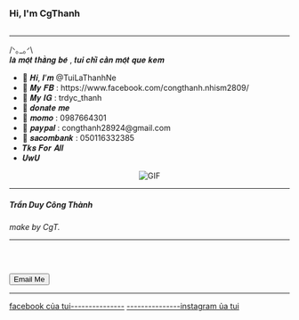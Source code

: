 
<div class="" id="home">
<h3>Hi, I'm CgThanh</h3>
<img class="bio-img" src="avt.jpg" alt="">
<hr>
</div>
<div class="bio-items">
  <p>/ᐠ｡_｡ᐟ\<br>𝒍𝒂̀ 𝒎𝒐̣̂𝒕 𝒕𝒉𝒂̆̀𝒏𝒈 𝒃𝒆́ , 𝒕𝒖𝒊 𝒄𝒉𝒊̉ 𝒄𝒂̂̀𝒏 𝒎𝒐̣̂𝒕 𝒒𝒖𝒆 𝒌𝒆𝒎 </p>
<ul>
  <li>👋 𝑯𝒊, 𝑰’𝒎 @TuiLaThanhNe</li>
  <li>👀 𝑴𝒚 𝑭𝑩 : https://www.facebook.com/congthanh.nhism2809/</li>
  <li>🌱 𝑴𝒚 𝑰𝑮 : trdyc_thanh</li>
  <li>🧧 𝒅𝒐𝒏𝒂𝒕𝒆 𝒎𝒆</li>
  <li>🧨 𝒎𝒐𝒎𝒐 : 0987664301</li>
  <li>🎨 𝒑𝒂𝒚𝒑𝒂𝒍 : congthanh28924@gmail.com</li>
  <li>💜 𝒔𝒂𝒄𝒐𝒎𝒃𝒂𝒏𝒌 : 050116332385</li>
  <li>𝑻𝒌𝒔 𝑭𝒐𝒓 𝑨𝒍𝒍</li>
  <li>𝑼𝒘𝑼</li>
</ul>
<p align="center">
        <img align="center" alt="GIF" src="https://gifburg.com/images/gifs/cute/webp/0004.webp" />
    </p>
  <hr>
</div>
<div class="">
  <h5><strong>Trần Duy Công Thành</strong></h5>
  <p><em>make by CgT.</em></p>
  <hr>
</div>
<div class="contact-me" id="contact-me">
  <h5><br></h5>
  <form action="mailto: congthanh28924@gmail.com" method="post" encype="text/plain">
      <div class="btn">
        <input class="btn btn-warning" type="submit" value="Email Me">
      </div>
  </form>
  <hr>
</div>
<footer>
  <a href="https://www.facebook.com/congthanh.nhism2809/">facebook của tui---------------</a>
  <a href="https://www.instagram.com/trdyc_thanh/">---------------instagram ủa tui</a>
</footer>
